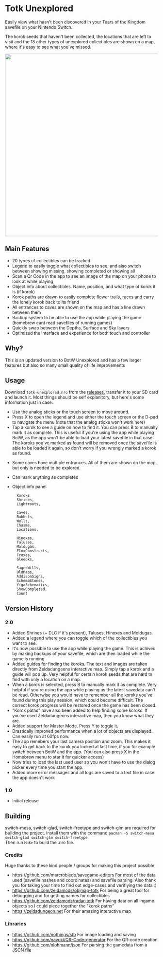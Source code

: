 # Totk Unexplored
Easily view what hasn't been discovered in your Tears of the Kingdom savefile on your Nintendo Switch.

The korok seeds that haven't been collected, the locations that are left to visit and the 18 other types of unexplored collectibles are shown on a map, where it's easy to see what you've missed.

<img src="https://github.com/lud99/totk-unexplored/blob/master/map3_2.0.jpg?raw=true" width=600>

## Main Features
- 20 types of collectibles can be tracked
- Legend to easily toggle what collectibles to see, and also switch between showing missing, showing completed or showing all
- Scan a Qr Code in the app to see an image of the map on your phone to look at while playing 
- Object info about collectibles. Name, position, and what type of korok it is (if korok)
- Korok paths are drawn to easily complete flower trails, races and carry the lonely korok back to its friend
- All entrances to caves are shown on the map and has a line drawn between them
- Backup system to be able to use the app while playing the game (homebrew cant read savefiles of running games)
- Quickly swap between the Depths, Surface and Sky layers
- Optimized the interface and experience for both touch and controller 

## Why?
This is an updated version to BotW Unexplored and has a few larger features but also so many small quality of life improvements
## Usage
Download ```totk-unexplored.nro``` from the [releases](https://github.com/lud99/botw-unexplored/releases/download/2.0.0/botw-unexplored.nro), transfer it to your SD card and launch it. Most things should be self explanitory, but here's some information just in case:

* Use the analog sticks or the touch screen to move around.  
* Press X to open the legend and use either the touch screen or the D-pad to navigate the menu (note that the analog sticks won't work here) 
* Tap a korok to see a guide on how to find it. You can press B to manually mark it as complete. This is useful if you're using the app while playing BotW, as the app won't be able to load your latest savefile in that case. The koroks you've marked as found will be removed once the savefile is able to be loaded it again, so don't worry if you wrongly marked a korok as found.

 - Some caves have multiple entrances. All of them are shown on the map, but only is needed to be explored.
- Can mark anything as completed
- Object info panel

        Koroks
        Shrines,
        Lightroots,
        
        Caves,
        Bubbuls,
        Wells,
        Chasms,
        Locations,

        Hinoxes,
        Taluses,
        Moldugas,
        FluxConstructs,
        Froxes,
        Gleeoks,

        SagesWills,
        OldMaps,
        AddisonSigns,
        SchemaStones,
        YigaSchematics,
        ShowCompleted,
        Count

## Version History

### 2.0
* Added Shrines (+ DLC if it's present), Taluses, Hinoxes and Moldugas.
* Added a legend where you can toggle which of the collectibles you want to see.
* It's now possible to use the app while playing the game. This is achived by making backups of your savefile, which are then loaded while the game is running.
* Added guides for finding the koroks. The text and images are taken directly from Zeldadungeons interactive map. Simply tap a korok and a guide will pop up. Very helpful for certain korok seeds that are hard to find with only a location on a map.
* When a korok is selected, press B to manually mark it as complete. Very helpful if you're using the app while playing as the latest savedata can't be read. Otherwise you would have to remember all the koroks you've found during this play session, which could become difficult. The correct korok progress will be restored once the game has been closed.
* "Korok paths" have also been added to help finding some koroks. If you've used Zeldadungeons interactive map, then you know what they are.
* Added support for Master Mode. Press Y to toggle it.
* Drastically improved performance when a lot of objects are displayed. Can easily run at 60fps now.
* The app remebers your last camera position and zoom. This makes it easy to get back to the korok you looked at last time, if you for example switch between BotW and the app. (You can also press X in the Homebrew menu to star it for quicker access)
* Now tries to load the last used user so you won't have to use the dialog picker every time you start the app.
* Added more error messages and all logs are saved to a text file in case the app doesn't work
### 1.0
* Initial release

## Building
switch-mesa, switch-glad, switch-freetype and switch-glm are required for building the project. Install them with the command ```pacman -S switch-mesa switch-glad switch-glm switch-freetype```  
Then run ```Make``` to build the .nro file.

### Credits
Huge thanks to these kind people / groups for making this project possible:

* https://github.com/marcrobledo/savegame-editors For most of the data used (savefile hashes and coordinates) and savefile parsing. Also thank you for taking your time to find out edge-cases and verifiying the data :)
* https://github.com/zeldamods/objmap-totk For being a great tool for debugging and for getting names for collectibles
* https://github.com/zeldamods/radar-totk For having data on all ingame objects so I could piece together the "korok paths"
* https://zeldadungeon.net For their amazing interactive map

### Libraries
* https://github.com/nothings/stb For image loading and saving
* https://github.com/nayuki/QR-Code-generator For the QR-code creation
* https://github.com/nlohmann/json For parsing the gamedata from a JSON file